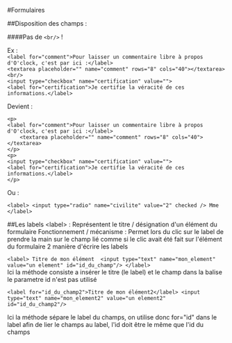 #Formulaires

##Disposition des champs :

####Pas de `<br/>` !  

Ex :   
`<label for="comment">Pour laisser un commentaire libre à propos d'O'clock, c'est par ici :</label>`    
`<textarea placeholder="" name="comment" rows="8" cols="40"></textarea>`  
`<br/>`   
`<input type="checkbox" name="certification" value="">`  
`<label for="certification">Je certifie la véracité de ces informations.</label>`  

Devient :  

`<p>`  
    `<label for="comment">Pour laisser un commentaire libre à propos d'O'clock, c'est par ici :</label>`  
`    <textarea placeholder="" name="comment" rows="8" cols="40"></textarea>`  
`</p>`  
`<p>`  
    `<input type="checkbox" name="certification" value="">`  
     `<label for="certification">Je certifie la véracité de ces informations.</label>`  
`</p>` 

Ou :  

`<label>
  <input type="radio" name="civilite" value="2" checked />
  Mme
</label>`

##Les labels 
&lt;label&gt; : Représentent le titre / désignation d'un élément du formulaire
Fonctionnement / mécanisme : Permet lors du clic sur le label de prendre la main sur le champ lié comme si le clic 
avait été fait sur l'élément du formulaire
2 manière d'écrire les labels

`<label>
Titre de mon élément 
<input type="text" name="mon_element" value="un element" id="id_du_champ"/>
</label>`  
Ici la méthode consiste a insérer le titre (le label) et le champ dans la balise <label> le parametre id n'est pas utilisé 

`<label for="id_du_champ2">Titre de mon élément2</label>
<input type="text" name="mon_element2" value="un element2" id="id_du_champ2"/>`  

Ici la méthode sépare le label du champs, on utilise donc for="id" dans le label afin de lier le champs au label, l'id doit être
le même que l'id du champs
